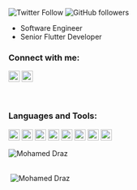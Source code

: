 
![Twitter Follow](https://img.shields.io/twitter/follow/drazph?label=draz.ph&logo=twitter&style=for-the-badge)
![GitHub followers](https://img.shields.io/github/followers/draz26648?logo=GitHub&style=for-the-badge)

* Software Engineer
* Senior Flutter Developer


### Connect with me:

<a href="https://twitter.com/drazph" target="blank"><img src="https://cdn.jsdelivr.net/npm/simple-icons@3.0.1/icons/twitter.svg" alt="Draz" height="22" width="22" /></a>
<a href="https://linkedin.com/in/mohamed-draz-836a4b199" target="blank"><img src="https://cdn.jsdelivr.net/npm/simple-icons@3.0.1/icons/linkedin.svg" alt="Draz" height="22" width="22" /></a>
</a>


<br />

### Languages and Tools:

<p align="left"><img src="https://cdn.jsdelivr.net/npm/simple-icons@3.0.1/icons/dart.svg" alt="Dart" width="22" height="22"/> <img src="https://cdn.jsdelivr.net/npm/simple-icons@3.0.1/icons/django.svg" alt="Django" width="22" height="22"/> <img src="https://cdn.jsdelivr.net/npm/simple-icons@3.0.1/icons/figma.svg" alt="figma" width="22" height="22"/> <img src="https://cdn.jsdelivr.net/npm/simple-icons@3.0.1/icons/firebase.svg" alt="firebase" width="22" height="22"/> <img src="https://cdn.jsdelivr.net/npm/simple-icons@3.0.1/icons/flutter.svg" alt="flutter" width="22" height="22"/> <img src="https://cdn.jsdelivr.net/npm/simple-icons@3.0.1/icons/git.svg" alt="git" width="22" height="22"/> <img src="https://cdn.jsdelivr.net/npm/simple-icons@3.0.1/icons/python.svg" alt="python" width="22" height="22"/> <img src="https://cdn.jsdelivr.net/npm/simple-icons@3.0.1/icons/sketch.svg" alt="sketch" width="22" height="22"/> </p>

<p><img align="left" src="https://github-readme-stats.vercel.app/api/top-langs/?username=draz26648&layout=compact&hide=html" alt="Mohamed Draz" /></p>
<br>
</br>
<p>&nbsp;<img align="center" src="https://github-readme-stats.vercel.app/api?username=draz26648&show_icons=true" alt="Mohamed Draz" /></p>
